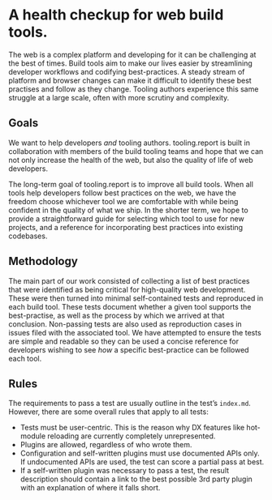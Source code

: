 # A health checkup for web build tools.

The web is a complex platform and developing for it can be challenging at the best of times. Build tools aim to make our lives easier by streamlining developer workflows and codifying best-practices. A steady stream of platform and browser changes can make it difficult to identify these best practises and follow as they change. Tooling authors experience this same struggle at a large scale, often with more scrutiny and complexity.

## Goals

We want to help developers _and_ tooling authors. tooling.report is built in collaboration with members of the build tooling teams and hope that we can not only increase the health of the web, but also the quality of life of web developers.

The long-term goal of tooling.report is to improve all build tools. When all tools help developers follow best practices on the web, we have the freedom choose whichever tool we are comfortable with while being confident in the quality of what we ship. In the shorter term, we hope to provide a straightforward guide for selecting which tool to use for new projects, and a reference for incorporating best practices into existing codebases.

## Methodology

The main part of our work consisted of collecting a list of best practices that were identified as being critical for high-quality web development. These were then turned into minimal self-contained tests and reproduced in each build tool. These tests document whether a given tool supports the best-practise, as well as the process by which we arrived at that conclusion. Non-passing tests are also used as reproduction cases in issues filed with the associated tool. We have attempted to ensure the tests are simple and readable so they can be used a concise reference for developers wishing to see _how_ a specific best-practice can be followed each tool.

## Rules

The requirements to pass a test are usually outline in the test’s `index.md`. However, there are some overall rules that apply to all tests:

- Tests must be user-centric. This is the reason why DX features like hot-module reloading are currently completely unrepresented.
- Plugins are allowed, regardless of who wrote them.
- Configuration and self-written plugins must use documented APIs only. If undocumented APIs are used, the test can score a partial pass at best.
- If a self-written plugin was necessary to pass a test, the result description should contain a link to the best possible 3rd party plugin with an explanation of where it falls short.
